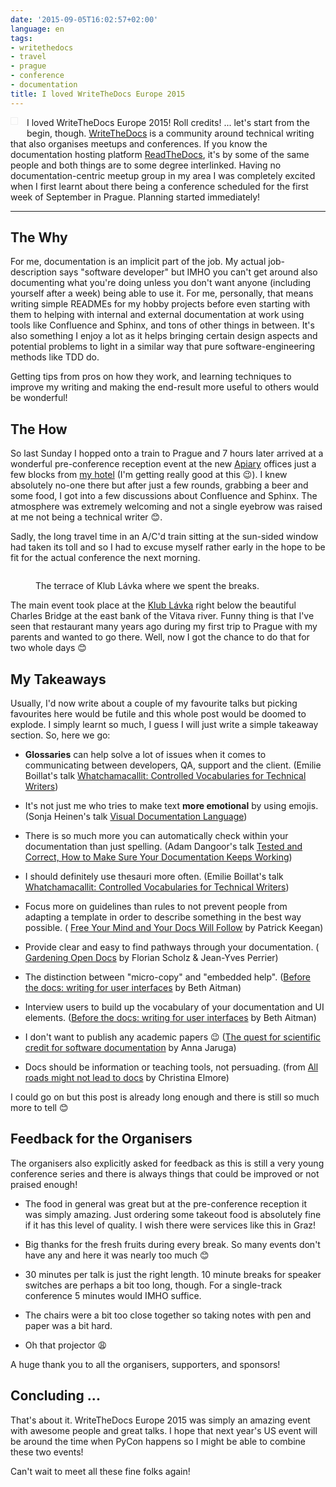```yaml
---
date: '2015-09-05T16:02:57+02:00'
language: en
tags:
- writethedocs
- travel
- prague
- conference
- documentation
title: I loved WriteTheDocs Europe 2015
---
```



<img
src="http://photos.h10n.me/Conferences/Writethedocs-eu-2015/i-qR239Rk/0/M/DSC04003-M.jpg"
style="float: left; margin: 0 1em 1em 0; padding: 5px; border: 1px solid
#EFEFEF; max-width: 300px" alt=""> I loved WriteTheDocs Europe 2015! Roll
credits! ... let's start from the begin, though. [WriteTheDocs][wtd] is a community
around technical writing that also organises meetups and conferences. If you
know the documentation hosting platform [ReadTheDocs][rtd], it's by some of the
same people and both things are to some degree interlinked. Having no
documentation-centric meetup group in my area I was completely excited when I
first learnt about there being a conference scheduled for the first week of
September in Prague. Planning started immediately!

------------------

## The Why

For me, documentation is an implicit part of the job. My actual job-description
says "software developer" but IMHO you can't get around also documenting what
you're doing unless you don't want anyone (including yourself after a week)
being able to use it. For me, personally, that means writing simple READMEs for
my hobby projects before even starting with them to helping with internal and
external documentation at work using tools like Confluence and Sphinx, and tons
of other things in between. It's also something I enjoy a lot as it helps
bringing certain design aspects and potential problems to light in a similar way
that pure software-engineering methods like TDD do.

Getting tips from pros on how they work, and learning techniques to improve my
writing and making the end-result more useful to others would be wonderful!


## The How

So last Sunday I hopped onto a train to Prague and 7 hours later arrived at a
wonderful pre-conference reception event at the new [Apiary][ap] offices just a
few blocks from [my hotel][hotel] (I'm getting really good at this 😉). I knew
absolutely no-one there but after just a few rounds, grabbing a beer and some
food, I got into a few discussions about Confluence and Sphinx. The atmosphere
was extremely welcoming and not a single eyebrow was raised at me not being a
technical writer 😊.

Sadly, the long travel time in an A/C'd train sitting at the sun-sided window
had taken its toll and so I had to excuse myself rather early in the hope to be
fit for the actual conference the next morning.

<figure>
<img alt="" src="http://photos.h10n.me/Conferences/Writethedocs-eu-2015/i-9Mtcqxq/0/XL/DSC03996-XL.jpg"/>
<figcaption><p>The terrace of Klub Lávka where we spent the breaks.</p></figcaption>
</figure>

The main event took place at the [Klub Lávka][kl] right below the beautiful
Charles Bridge at the east bank of the Vitava river. Funny thing is that I've
seen that restaurant many years ago during my first trip to Prague with my
parents and wanted to go there. Well, now I got the chance to do that for two
whole days 😊


## My Takeaways

Usually, I'd now write about a couple of my favourite talks but picking
favourites here would be futile and this whole post would be doomed to
explode. I simply learnt so much, I guess I will just write a simple takeaway
section. So, here we go:

* **Glossaries** can help solve a lot of issues when it comes to communicating
  between developers, QA, support and the client. (Emilie Boillat's talk
  [Whatchamacallit: Controlled Vocabularies for Technical Writers][eb])

* It's not just me who tries to make text **more emotional** by using
  emojis. (Sonja Heinen's talk [Visual Documentation Language][sh])

* There is so much more you can automatically check within your documentation
  than just spelling. (Adam Dangoor's talk
  [Tested and Correct, How to Make Sure Your Documentation Keeps Working][ad])

* I should definitely use thesauri more often. (Emilie Boillat's talk
  [Whatchamacallit: Controlled Vocabularies for Technical Writers][eb])

* Focus more on guidelines than rules to not prevent people from adapting a
  template in order to describe something in the best way possible. (
  [Free Your Mind and Your Docs Will Follow][pk] by Patrick Keegan)

* Provide clear and easy to find pathways through your documentation. (
  [Gardening Open Docs][fs] by Florian Scholz & Jean-Yves Perrier)

* The distinction between "micro-copy" and "embedded
  help". ([Before the docs: writing for user interfaces][ba] by Beth Aitman)

* Interview users to build up the vocabulary of your documentation and UI
  elements. ([Before the docs: writing for user interfaces][ba] by Beth Aitman)

* I don't want to publish any academic papers 😉
  ([The quest for scientific credit for software documentation][aj] by Anna
  Jaruga)

* Docs should be information or teaching tools, not persuading. (from
  [All roads might not lead to docs][ce] by Christina Elmore)

I could go on but this post is already long enough and there is still so much
more to tell 😊


## Feedback for the Organisers

The organisers also explicitly asked for feedback as this is still a very young
conference series and there is always things that could be improved or not
praised enough!

* The food in general was great but at the pre-conference reception it was
  simply amazing. Just ordering some takeout food is absolutely fine if it has
  this level of quality. I wish there were services like this in Graz!

* Big thanks for the fresh fruits during every break. So many events don't have
  any and here it was nearly too much 😊

* 30 minutes per talk is just the right length. 10 minute breaks for speaker
  switches are perhaps a bit too long, though. For a single-track conference 5
  minutes would IMHO suffice.

* The chairs were a bit too close together so taking notes with pen and paper
  was a bit hard.

* Oh that projector 😩

A huge thank you to all the organisers, supporters, and sponsors!


## Concluding ...

That's about it. WriteTheDocs Europe 2015 was simply an amazing event with
awesome people and great talks. I hope that next year's US event will be around
the time when PyCon happens so I might be able to combine these two events!

Can't wait to meet all these fine folks again!


[eb]: http://www.writethedocs.org/conf/eu/2015/speakers/#speaker-eboillat
[sh]: http://www.writethedocs.org/conf/eu/2015/speakers/#speaker-sheinen
[wtd]: http://www.writethedocs.org/
[aj]: http://www.writethedocs.org/conf/eu/2015/speakers/#speaker-ajaruga
[kl]: http://www.lavka.cz/
[fs]: http://www.writethedocs.org/conf/eu/2015/speakers/#speaker-fscholz
[pk]: http://www.writethedocs.org/conf/eu/2015/speakers/#speaker-pkeegan
[ad]: http://www.writethedocs.org/conf/eu/2015/speakers/#speaker-adangoor
[rtd]: https://readthedocs.org/
[ce]: http://www.writethedocs.org/conf/eu/2015/speakers/#speaker-celmore
[ba]: http://www.writethedocs.org/conf/eu/2015/speakers/#speaker-baitman
[ap]: https://apiary.io/
[hotel]: http://www.hotelbb.cz/en/portal/

